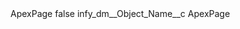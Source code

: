 <?xml version="1.0" encoding="UTF-8"?>
<CustomMetadata xmlns="http://soap.sforce.com/2006/04/metadata" xmlns:xsi="http://www.w3.org/2001/XMLSchema-instance" xmlns:xsd="http://www.w3.org/2001/XMLSchema">
    <label>ApexPage</label>
    <protected>false</protected>
    <values>
        <field>infy_dm__Object_Name__c</field>
        <value xsi:type="xsd:string">ApexPage</value>
    </values>
</CustomMetadata>
